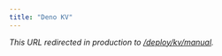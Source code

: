 ```yaml
---
title: "Deno KV"
---
```


_This URL redirected in production to [/deploy/kv/manual](/deploy/kv/manual)._
